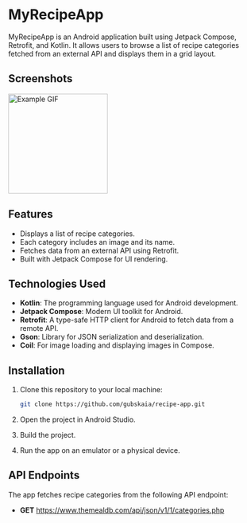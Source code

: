 # MyRecipeApp

MyRecipeApp is an Android application built using Jetpack Compose, Retrofit, and Kotlin. It allows users to browse a list of recipe categories fetched from an external API and displays them in a grid layout.

## Screenshots
<img src="/app/src/main/res/assets/Screen_recording.gif" alt="Example GIF" width="200" />

## Features

- Displays a list of recipe categories.
- Each category includes an image and its name.
- Fetches data from an external API using Retrofit.
- Built with Jetpack Compose for UI rendering.

## Technologies Used

- **Kotlin**: The programming language used for Android development.
- **Jetpack Compose**: Modern UI toolkit for Android.
- **Retrofit**: A type-safe HTTP client for Android to fetch data from a remote API.
- **Gson**: Library for JSON serialization and deserialization.
- **Coil**: For image loading and displaying images in Compose.

## Installation

1. Clone this repository to your local machine:

   ```bash
   git clone https://github.com/gubskaia/recipe-app.git
2. Open the project in Android Studio.
3. Build the project.
4. Run the app on an emulator or a physical device.

## API Endpoints

The app fetches recipe categories from the following API endpoint:
- **GET** https://www.themealdb.com/api/json/v1/1/categories.php
